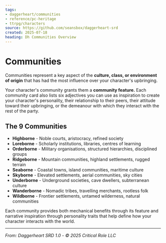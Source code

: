 ```yaml
---
tags:
- daggerheart/communities
- reference/pc-heritage
- ttrpg/characters
source: https://github.com/seansbox/daggerheart-srd
created: 2025-07-18
heading: Dh Communities Overview
---
```


# Communities

Communities represent a key aspect of the **culture, class, or environment of origin** that has had the most influence over your character's upbringing.

Your character's community grants them a **community feature.** Each community card also lists six adjectives you can use as inspiration to create your character's personality, their relationship to their peers, their attitude toward their upbringing, or the demeanour with which they interact with the rest of the party.

## The 9 Communities

- **Highborne** - Noble courts, aristocracy, refined society
- **Loreborne** - Scholarly institutions, libraries, centres of learning
- **Orderborne** - Military organisations, structured hierarchies, disciplined groups
- **Ridgeborne** - Mountain communities, highland settlements, rugged terrain
- **Seaborne** - Coastal towns, island communities, maritime culture
- **Skyborne** - Elevated settlements, aerial communities, sky cities
- **Underborne** - Underground societies, cave dwellers, subterranean culture
- **Wanderborne** - Nomadic tribes, travelling merchants, rootless folk
- **Wildborne** - Frontier settlements, untamed wilderness, natural communities

Each community provides both mechanical benefits through its feature and narrative inspiration through personality traits that help define how your character interacts with the world.

---

*From: Daggerheart SRD 1.0 - © 2025 Critical Role LLC*

